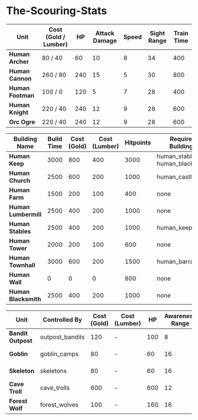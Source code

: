 # The-Scouring-Stats

| **Unit**           | **Cost (Gold / Lumber)** | **HP**      | **Attack Damage** | **Speed**      | **Sight Range**    | **Train Time** |
|--------------------|--------------------------|-------------|-------------------|----------------|--------------------|----------------|
| **Human Archer**    | 80 / 40                  | 60          | 10                | 8              | 34                 | 400            |
| **Human Cannon**    | 260 / 80                 | 240         | 15                | 5              | 30                 | 800            |
| **Human Footman**   | 100 / 0                  | 120         | 5                 | 7              | 28                 | 400            |
| **Human Knight**    | 220 / 40                 | 240         | 12                | 9              | 28                 | 600            |
| **Orc Ogre**        | 220 / 40                 | 240         | 12                | 9              | 28                 | 600            |


| **Building Name**     | **Build Time** | **Cost (Gold)** | **Cost (Lumber)** | **Hitpoints** | **Required Buildings**       | **Research Options**    | **Unit Train Options**    | **Upgraded From**   |
|-----------------------|----------------|-----------------|-------------------|---------------|-----------------------------|--------------------------|---------------------------|---------------------|
| **Human Keep**        | 3000           | 800             | 400               | 3000          | human_stables, human_blacksmith | peasants_bows            | human_peasant             | human_townhall      |
| **Human Church**      | 2500           | 600             | 200               | 1000          | human_castle                 | knights_healing          | human_peasant             | none                |
| **Human Farm**        | 1500           | 200             | 100               | 400           | none                         | none                     | none                      | none                |
| **Human Lumbermill**  | 2500           | 400             | 200               | 1000          | none                         | none                     | none                      | none                |
| **Human Stables**     | 2500           | 400             | 200               | 1000          | human_keep                   | none                     | none                      | none                |
| **Human Tower**       | 2000           | 200             | 100               | 600           | none                         | none                     | none                      | none                |
| **Human Townhall**    | 3000           | 600             | 200               | 1500          | human_barracks               | peasants_bows            | human_peasant             | none                |
| **Human Wall**        | 0              | 0               | 0                 | 800           | none                         | none                     | none                      | none                |
| **Human Blacksmith**  | 2500           | 400             | 200               | 1000          | none                         | footman_shields          | human_cannon              | none                |


| **Unit**               | **Controlled By**      | **Cost (Gold)** | **Cost (Lumber)** | **HP**      | **Awareness Range** | **Sight Range** | **Train Time** | **Experience For Kill** | **Movement Speed** | **Attack Damage** | **Attack Range** | **Attack Type**     |
|------------------------|------------------------|-----------------|-------------------|-------------|---------------------|-----------------|----------------|-------------------------|-------------------|-------------------|------------------|--------------------|
| **Bandit Outpost**      | outpost_bandits        | 120             | -                 | 100         | 8                   | 28              | 250            | 25                      | 7                 | 10                | 1.6              | Melee (Sword)      |
| **Goblin**              | goblin_camps           | 80              | -                 | 60          | 16                  | 24              | 250            | 20                      | 7                 | 5                 | 22               | Ranged (Bow)       |
| **Skeleton**            | skeletons              | 80              | -                 | 60          | 16                  | 24              | 200            | 15                      | 5                 | 4                 | 1.6              | Melee (Club)       |
| **Cave Troll**          | cave_trolls            | 600             | -                 | 600         | 12                  | 24              | 600            | 125                     | 9                 | 20                | 2.0              | Melee (Punch)      |
| **Forest Wolf**         | forest_wolves          | 100             | -                 | 160         | 16                  | 28              | 400            | 25                      | 10                | 4                 | 1.4              | Melee (Club)       |












